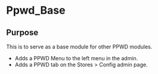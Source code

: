 # Ppwd_Base #

## Purpose ##

This is to serve as a base module for other PPWD modules.

- Adds a PPWD Menu to the left menu in the admin.
- Adds a PPWD tab on the Stores > Config admin page.
